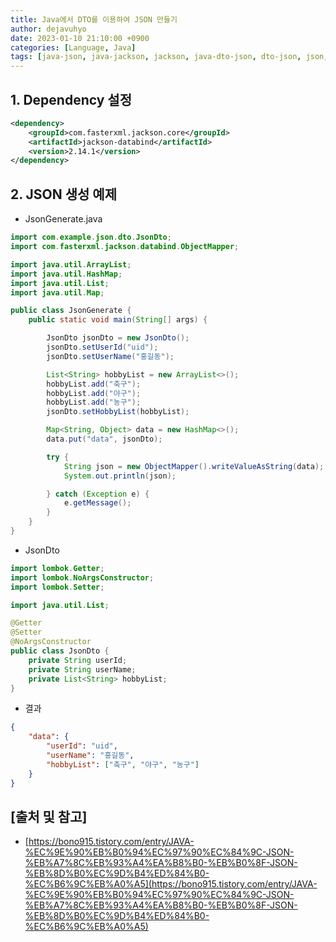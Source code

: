```yaml
---
title: Java에서 DTO를 이용하여 JSON 만들기
author: dejavuhyo
date: 2023-01-10 21:10:00 +0900
categories: [Language, Java]
tags: [java-json, java-jackson, jackson, java-dto-json, dto-json, json, 자바-제이슨, 제이슨, dto-제이슨]
---
```


## 1. Dependency 설정

```xml
<dependency>
    <groupId>com.fasterxml.jackson.core</groupId>
    <artifactId>jackson-databind</artifactId>
    <version>2.14.1</version>
</dependency>
```

## 2. JSON 생성 예제

* JsonGenerate.java

```java
import com.example.json.dto.JsonDto;
import com.fasterxml.jackson.databind.ObjectMapper;

import java.util.ArrayList;
import java.util.HashMap;
import java.util.List;
import java.util.Map;

public class JsonGenerate {
    public static void main(String[] args) {

        JsonDto jsonDto = new JsonDto();
        jsonDto.setUserId("uid");
        jsonDto.setUserName("홍길동");

        List<String> hobbyList = new ArrayList<>();
        hobbyList.add("축구");
        hobbyList.add("야구");
        hobbyList.add("농구");
        jsonDto.setHobbyList(hobbyList);

        Map<String, Object> data = new HashMap<>();
        data.put("data", jsonDto);

        try {
            String json = new ObjectMapper().writeValueAsString(data);
            System.out.println(json);

        } catch (Exception e) {
            e.getMessage();
        }
    }
}
```

* JsonDto

```java
import lombok.Getter;
import lombok.NoArgsConstructor;
import lombok.Setter;

import java.util.List;

@Getter
@Setter
@NoArgsConstructor
public class JsonDto {
    private String userId;
    private String userName;
    private List<String> hobbyList;
}
```

* 결과

```json
{
    "data": {
        "userId": "uid",
        "userName": "홍길동",
        "hobbyList": ["축구", "야구", "농구"]
    }
}
```

## [출처 및 참고]
* [https://bono915.tistory.com/entry/JAVA-%EC%9E%90%EB%B0%94%EC%97%90%EC%84%9C-JSON-%EB%A7%8C%EB%93%A4%EA%B8%B0-%EB%B0%8F-JSON-%EB%8D%B0%EC%9D%B4%ED%84%B0-%EC%B6%9C%EB%A0%A5](https://bono915.tistory.com/entry/JAVA-%EC%9E%90%EB%B0%94%EC%97%90%EC%84%9C-JSON-%EB%A7%8C%EB%93%A4%EA%B8%B0-%EB%B0%8F-JSON-%EB%8D%B0%EC%9D%B4%ED%84%B0-%EC%B6%9C%EB%A0%A5)
